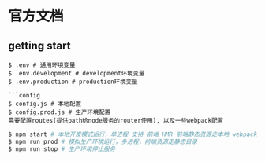 # 官方文档

## getting start

```env
$ .env # 通用环境变量
$ .env.development # development环境变量
$ .env.production # production环境变量

```config
$ config.js # 本地配置
$ config.prod.js # 生产环境配置
需要配置routes(提供path给node服务的router使用), 以及一些webpack配置
```

```bash
$ npm start # 本地开发模式运行，单进程 支持 前端 HMR 前端静态资源走本地 webpack 服务
$ npm run prod # 模拟生产环境运行，多进程，前端资源走静态目录
$ npm run stop # 生产环境停止服务
```